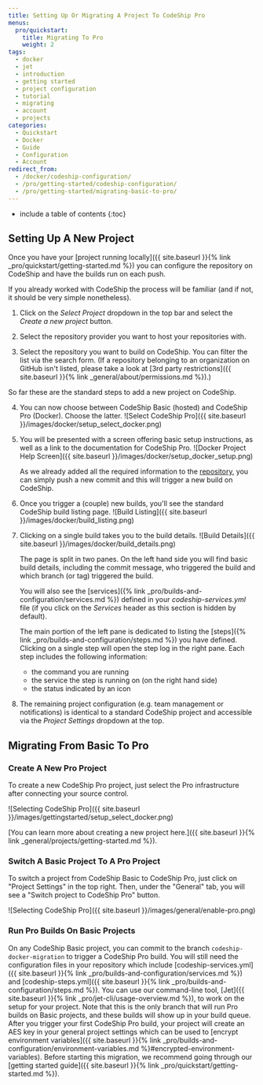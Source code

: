 ```yaml
---
title: Setting Up Or Migrating A Project To CodeShip Pro
menus:
  pro/quickstart:
    title: Migrating To Pro
    weight: 2
tags:
  - docker
  - jet
  - introduction
  - getting started
  - project configuration
  - tutorial
  - migrating
  - account
  - projects
categories:
  - Quickstart
  - Docker
  - Guide
  - Configuration
  - Account
redirect_from:
  - /docker/codeship-configuration/
  - /pro/getting-started/codeship-configuration/
  - /pro/getting-started/migrating-basic-to-pro/
---
```


* include a table of contents
{:toc}

## Setting Up A New Project

Once you have your [project running locally]({{ site.baseurl }}{% link _pro/quickstart/getting-started.md %}) you can configure the repository on CodeShip and have the builds run on each push.

If you already worked with CodeShip the process will be familiar (and if not, it should be very simple nonetheless).

1. Click on the _Select Project_ dropdown in the top bar and select the _Create a new project_ button.

2. Select the repository provider you want to host your repositories with.

3. Select the repository you want to build on CodeShip. You can filter the list via the search form. (If a repository belonging to an organization on GitHub isn't listed, please take a look at [3rd party restrictions]({{ site.baseurl }}{% link _general/about/permissions.md %}).)

So far these are the standard steps to add a new project on CodeShip.

4. You can now choose between CodeShip Basic (hosted) and CodeShip Pro (Docker). Choose the latter.
	![Select CodeShip Pro]({{ site.baseurl }}/images/docker/setup_select_docker.png)

5. You will be presented with a screen offering basic setup instructions, as well as a link to the documentation for CodeShip Pro.
	![Docker Project Help Screen]({{ site.baseurl }}/images/docker/setup_docker_setup.png)

	As we already added all the required information to the [repository](https://github.com/codeship/jet-tutorial), you can simply push a new commit and this will trigger a new build on CodeShip.

6. Once you trigger a (couple) new builds, you'll see the standard CodeShip build listing page.
	![Build Listing]({{ site.baseurl }}/images/docker/build_listing.png)

7. Clicking on a single build takes you to the build details.
	![Build Details]({{ site.baseurl }}/images/docker/build_details.png)

	The page is split in two panes. On the left hand side you will find basic build details, including the commit message, who triggered the build and which branch (or tag) triggered the build.

	You will also see the [services]({% link _pro/builds-and-configuration/services.md %}) defined in your _codeship-services.yml_ file (if you click on the _Services_ header as this section is hidden by default).

	The main portion of the left pane is dedicated to listing the [steps]({% link _pro/builds-and-configuration/steps.md %}) you have defined. Clicking on a single step will open the step log in the right pane. Each step includes the following information:

	* the command you are running
	* the service the step is running on (on the right hand side)
	* the status indicated by an icon

8. The remaining project configuration (e.g. team management or notifications) is identical to a standard CodeShip project and accessible via the _Project Settings_ dropdown at the top.

## Migrating From Basic To Pro

### Create A New Pro Project

To create a new CodeShip Pro project, just select the Pro infrastructure after connecting your source control.

![Selecting CodeShip Pro]({{ site.baseurl }}/images/gettingstarted/setup_select_docker.png)

[You can learn more about creating a new project here.]({{ site.baseurl }}{% link _general/projects/getting-started.md %}).

### Switch A Basic Project To A Pro Project

To switch a project from CodeShip Basic to CodeShip Pro, just click on "Project Settings" in the top right. Then, under the "General" tab, you will see a "Switch project to CodeShip Pro" button.

![Selecting CodeShip Pro]({{ site.baseurl }}/images/general/enable-pro.png)

### Run Pro Builds On Basic Projects

On any CodeShip Basic project, you can commit to the branch `codeship-docker-migration` to trigger a CodeShip Pro build. You will still need the configuration files in your repository which include [codeship-services.yml]({{ site.baseurl }}{% link _pro/builds-and-configuration/services.md %}) and [codeship-steps.yml]({{ site.baseurl }}{% link _pro/builds-and-configuration/steps.md %}). You can use our command-line tool, [Jet]({{ site.baseurl }}{% link _pro/jet-cli/usage-overview.md %}), to work on the setup for your project. Note that this is the only branch that will run Pro builds on Basic projects, and these builds will show up in your build queue. After you trigger your first CodeShip Pro build, your project will create an AES key in your general project settings which can be used to [encrypt environment variables]({{ site.baseurl }}{% link _pro/builds-and-configuration/environment-variables.md %}#encrypted-environment-variables). Before starting this migration, we recommend going through our [getting started guide]({{ site.baseurl }}{% link _pro/quickstart/getting-started.md %}).
